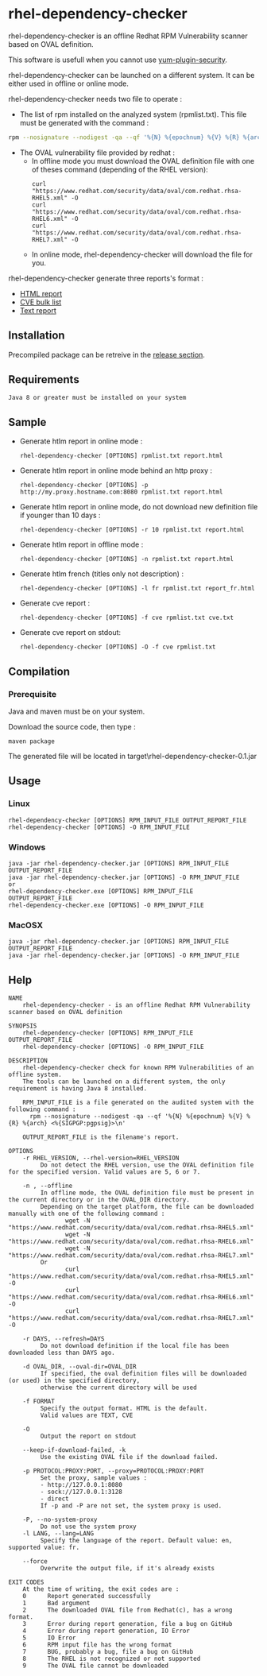 # rhel-dependency-checker

rhel-dependency-checker is an offline Redhat RPM Vulnerability scanner based on OVAL definition. 

This software is usefull when you cannot use [yum-plugin-security](https://access.redhat.com/solutions/10021).

rhel-dependency-checker can be launched on a different system. It can be either used in offline or online mode.

rhel-dependency-checker needs two file to operate :
- The list of rpm installed on the analyzed system (rpmlist.txt). This file must be generated with the command : 
```bash
rpm --nosignature --nodigest -qa --qf '%{N} %{epochnum} %{V} %{R} %{arch} <%{SIGPGP:pgpsig}>\n'  > rpmlist.txt
```
- The OVAL vulnerability file provided by redhat : 
   - In offline mode you must download the OVAL definition file with one of theses command (depending of the RHEL version):
      ```
      curl "https://www.redhat.com/security/data/oval/com.redhat.rhsa-RHEL5.xml" -O
      curl "https://www.redhat.com/security/data/oval/com.redhat.rhsa-RHEL6.xml" -O
      curl "https://www.redhat.com/security/data/oval/com.redhat.rhsa-RHEL7.xml" -O
      ```
   - In online mode, rhel-dependency-checker will download the file for you.  

rhel-dependency-checker generate three reports's format : 
   - [HTML report](http://htmlpreview.github.io/?https://github.com/mprunet/rhel-dependency-checker/blob/master/sample/report.html)
   - [CVE bulk list](sample/cve.txt)
   - [Text report](sample/text.txt)
   
## Installation
Precompiled package can be retreive in the [release section](https://github.com/mprunet/rhel-dependency-checker/releases).

## Requirements
    Java 8 or greater must be installed on your system

## Sample

- Generate htlm report in online mode :
     ```
     rhel-dependency-checker [OPTIONS] rpmlist.txt report.html
     ```
- Generate htlm report in online mode behind an http proxy :
     ```
     rhel-dependency-checker [OPTIONS] -p http://my.proxy.hostname.com:8080 rpmlist.txt report.html
     ```
- Generate htlm report in online mode, do not download new definition file if younger than 10 days :
     ```
     rhel-dependency-checker [OPTIONS] -r 10 rpmlist.txt report.html
     ```
- Generate htlm report in offline mode :
     ```
     rhel-dependency-checker [OPTIONS] -n rpmlist.txt report.html
     ```
- Generate htlm french (titles only not description) :
     ```
     rhel-dependency-checker [OPTIONS] -l fr rpmlist.txt report_fr.html
     ```
- Generate cve report :
     ```
     rhel-dependency-checker [OPTIONS] -f cve rpmlist.txt cve.txt
     ```
- Generate cve report on stdout:
     ```
     rhel-dependency-checker [OPTIONS] -O -f cve rpmlist.txt
     ```

## Compilation
### Prerequisite
   Java and maven must be on your system.
   
   Download the source code, then type : 
   ```
   maven package
   ```
   
   The generated file will be located in target\rhel-dependency-checker-0.1.jar

## Usage

### Linux 
    rhel-dependency-checker [OPTIONS] RPM_INPUT_FILE OUTPUT_REPORT_FILE
    rhel-dependency-checker [OPTIONS] -O RPM_INPUT_FILE

### Windows
    java -jar rhel-dependency-checker.jar [OPTIONS] RPM_INPUT_FILE OUTPUT_REPORT_FILE
    java -jar rhel-dependency-checker.jar [OPTIONS] -O RPM_INPUT_FILE
    or
    rhel-dependency-checker.exe [OPTIONS] RPM_INPUT_FILE OUTPUT_REPORT_FILE
    rhel-dependency-checker.exe [OPTIONS] -O RPM_INPUT_FILE
    

### MacOSX
    java -jar rhel-dependency-checker.jar [OPTIONS] RPM_INPUT_FILE OUTPUT_REPORT_FILE
    java -jar rhel-dependency-checker.jar [OPTIONS] -O RPM_INPUT_FILE

## Help
```man
NAME
    rhel-dependency-checker - is an offline Redhat RPM Vulnerability scanner based on OVAL definition

SYNOPSIS
    rhel-dependency-checker [OPTIONS] RPM_INPUT_FILE OUTPUT_REPORT_FILE
    rhel-dependency-checker [OPTIONS] -O RPM_INPUT_FILE

DESCRIPTION
    rhel-dependency-checker check for known RPM Vulnerabilities of an offline system.
    The tools can be launched on a different system, the only requirement is having Java 8 installed.

    RPM_INPUT_FILE is a file generated on the audited system with the following command :
      rpm --nosignature --nodigest -qa --qf '%{N} %{epochnum} %{V} %{R} %{arch} <%{SIGPGP:pgpsig}>\n'

    OUTPUT_REPORT_FILE is the filename's report.

OPTIONS
    -r RHEL_VERSION, --rhel-version=RHEL_VERSION
         Do not detect the RHEL version, use the OVAL definition file for the specified version. Valid values are 5, 6 or 7.

    -n , --offline
         In offline mode, the OVAL definition file must be present in the current directory or in the OVAL_DIR directory.
         Depending on the target platform, the file can be downloaded manually with one of the following command :
                wget -N "https://www.redhat.com/security/data/oval/com.redhat.rhsa-RHEL5.xml"
                wget -N "https://www.redhat.com/security/data/oval/com.redhat.rhsa-RHEL6.xml"
                wget -N "https://www.redhat.com/security/data/oval/com.redhat.rhsa-RHEL7.xml"
         Or
                curl "https://www.redhat.com/security/data/oval/com.redhat.rhsa-RHEL5.xml" -O
                curl "https://www.redhat.com/security/data/oval/com.redhat.rhsa-RHEL6.xml" -O
                curl "https://www.redhat.com/security/data/oval/com.redhat.rhsa-RHEL7.xml" -O

    -r DAYS, --refresh=DAYS
         Do not download definition if the local file has been downloaded less than DAYS ago.

    -d OVAL_DIR, --oval-dir=OVAL_DIR
         If specified, the oval definition files will be downloaded (or used) in the specified directory,
         otherwise the current directory will be used

    -f FORMAT
         Specify the output format. HTML is the default.
         Valid values are TEXT, CVE

    -O
         Output the report on stdout

    --keep-if-download-failed, -k
         Use the existing OVAL file if the download failed.

    -p PROTOCOL:PROXY:PORT, --proxy=PROTOCOL:PROXY:PORT
         Set the proxy, sample values :
         - http://127.0.0.1:8080
         - sock://127.0.0.1:3128
         - direct
         If -p and -P are not set, the system proxy is used.

    -P, --no-system-proxy
         Do not use the system proxy
    -l LANG, --lang=LANG
         Specify the language of the report. Default value: en, supported value: fr.

    --force
         Overwrite the output file, if it's already exists

EXIT CODES
    At the time of writing, the exit codes are :
    0      Report generated successfully
    1      Bad argument
    2      The downloaded OVAL file from Redhat(c), has a wrong format.
    3      Error during report generation, file a bug on GitHub
    4      Error during report generation, IO Error
    5      IO Error
    6      RPM input file has the wrong format
    7      BUG, probably a bug, file a bug on GitHub
    8      The RHEL is not recognized or not supported
    9      The OVAL file cannot be downloaded

```



